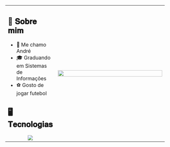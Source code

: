 <table>
<tr>
<td>
<h2>📖 𝐒𝐨𝐛𝐫𝐞 𝐦𝐢𝐦</h2>

- 👾 Me chamo André 
- 🎓 Graduando em Sistemas de Informações
- ⚽ Gosto de jogar futebol

<h2>🖥️ 𝐓𝐞𝐜𝐧𝐨𝐥𝐨𝐠𝐢𝐚𝐬</h2>

<div align="center">
  <img src="https://skillicons.dev/icons?i=javascript,typescript,nodejs,java,spring,react,angular,vite,postgres,mysql,docker,vscode,postman,git,redis,mongodb,next,linux,ubuntu,figma,githubactions&perline=7" />
  <!-- <img src="https://github-readme-stats.vercel.app/api/top-langs/?username=andrehsvictor&layout=compact&theme=dark" /> -->
</div>
</td>
<td width="400px">
<img src="https://i.pinimg.com/originals/16/5f/5a/165f5a7188c7a5164debaabd406ef43c.gif" width="100%" />
</td>
</tr>
</table>
